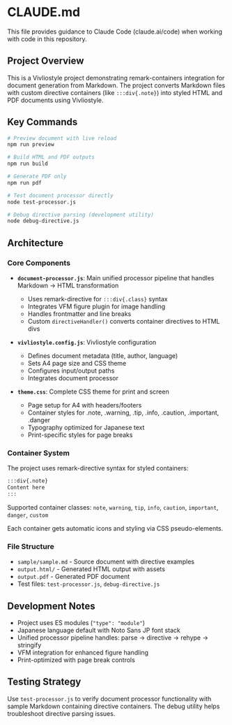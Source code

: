 # CLAUDE.md

This file provides guidance to Claude Code (claude.ai/code) when working with code in this repository.

## Project Overview

This is a Vivliostyle project demonstrating remark-containers integration for document generation from Markdown. The project converts Markdown files with custom directive containers (like `:::div{.note}`) into styled HTML and PDF documents using Vivliostyle.

## Key Commands

```bash
# Preview document with live reload
npm run preview

# Build HTML and PDF outputs
npm run build

# Generate PDF only
npm run pdf

# Test document processor directly
node test-processor.js

# Debug directive parsing (development utility)
node debug-directive.js
```

## Architecture

### Core Components

- **`document-processor.js`**: Main unified processor pipeline that handles Markdown → HTML transformation
  - Uses remark-directive for `:::div{.class}` syntax
  - Integrates VFM figure plugin for image handling
  - Handles frontmatter and line breaks
  - Custom `directiveHandler()` converts container directives to HTML divs

- **`vivliostyle.config.js`**: Vivliostyle configuration
  - Defines document metadata (title, author, language)
  - Sets A4 page size and CSS theme
  - Configures input/output paths
  - Integrates document processor

- **`theme.css`**: Complete CSS theme for print and screen
  - Page setup for A4 with headers/footers
  - Container styles for .note, .warning, .tip, .info, .caution, .important, .danger
  - Typography optimized for Japanese text
  - Print-specific styles for page breaks

### Container System

The project uses remark-directive syntax for styled containers:

```markdown
:::div{.note}
Content here
:::
```

Supported container classes: `note`, `warning`, `tip`, `info`, `caution`, `important`, `danger`, `custom`

Each container gets automatic icons and styling via CSS pseudo-elements.

### File Structure

- `sample/sample.md` - Source document with directive examples
- `output.html/` - Generated HTML output with assets
- `output.pdf` - Generated PDF document
- Test files: `test-processor.js`, `debug-directive.js`

## Development Notes

- Project uses ES modules (`"type": "module"`)
- Japanese language default with Noto Sans JP font stack
- Unified processor pipeline handles: parse → directive → rehype → stringify
- VFM integration for enhanced figure handling
- Print-optimized with page break controls

## Testing Strategy

Use `test-processor.js` to verify document processor functionality with sample Markdown containing directive containers. The debug utility helps troubleshoot directive parsing issues.